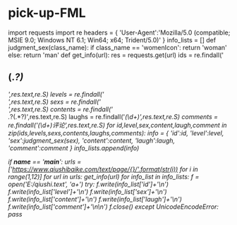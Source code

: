 # pick-up-FML
import requests
import re
headers = {
    'User-Agent':'Mozilla/5.0 (compatible; MSIE 9.0; Windows NT 6.1; Win64; x64; Trident/5.0)'
}
info_lists = []
def judgment_sex(class_name):
    if class_name == 'womenIcon':
        return 'woman'
    else:
        return 'man'
def get_info(url):
    res = requests.get(url)
    ids = re.findall('<h2>(.*?)</h2>',res.text,re.S)
    levels = re.findall('<div class="articleGender (.*?)">',res.text,re.S)
    sexs = re.findall('<div class="number">',res.text,re.S)
    contents = re.findall('<div class="content">.*?<span>(.*?)</span>',res.text,re.S)
    laughs = re.findall('<span class="stats-vote"><i class="number">(\d+)<i>',res.text,re.S)
    comments = re.findall('<i class="number">(\d+)</i>评论',res.text,re.S)
    for id,level,sex,content,laugh,comment in zip(ids,levels,sexs,contents,laughs,comments):
        info = {
            'id':id,
            'level':level,
            'sex':judgment_sex(sex),
            'content':content,
            'laugh':laugh,
            'comment':comment
        }
        info_lists.append(info)
        
if __name__ == '__main__':
    urls = ['https://www.qiushibaike.com/text/page/{}/'.format(str(i)) for i in range(1,12)]
    for url in urls:
        get_info(url)
    for info_list in info_lists:
        f = open('E:/qiushi.text', 'a+')
        try:
            f.write(info_list['id']+'\n')
            f.write(info_list['level']+'\n')
            f.write(info_list['sex']+'\n')
            f.write(info_list['content']+'\n')
            f.write(info_list['laugh']+'\n')
            f.write(info_list['comment']+'\n\n')
            f.close()
        except UnicodeEncodeError:
            pass
